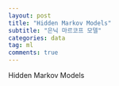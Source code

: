 ```yaml
---
layout: post
title: "Hidden Markov Models"
subtitle: "은닉 마르코프 모델"
categories: data
tag: ml
comments: true
---
```


Hidden Markov Models